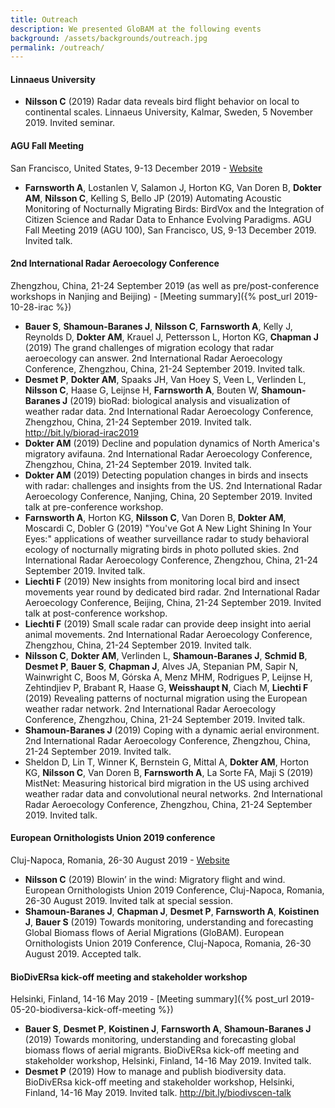 ```yaml
---
title: Outreach
description: We presented GloBAM at the following events
background: /assets/backgrounds/outreach.jpg
permalink: /outreach/
---
```


#### Linnaeus University

- **Nilsson C** (2019) Radar data reveals bird flight behavior on local to continental scales. Linnaeus University, Kalmar, Sweden, 5 November 2019. Invited seminar.

#### AGU Fall Meeting

San Francisco, United States, 9-13 December 2019 - [Website](https://www.agu.org/fall-meeting)

- **Farnsworth A**, Lostanlen V, Salamon J, Horton KG, Van Doren B, **Dokter AM**, **Nilsson C**, Kelling S, Bello JP (2019) Automating Acoustic Monitoring of Nocturnally Migrating Birds: BirdVox and the Integration of Citizen Science and Radar Data to Enhance Evolving Paradigms. AGU Fall Meeting 2019 (AGU 100), San Francisco, US, 9-13 December 2019. Invited talk.

#### 2nd International Radar Aeroecology Conference

Zhengzhou, China, 21-24 September 2019 (as well as pre/post-conference workshops in Nanjing and Beijing) - [Meeting summary]({% post_url 2019-10-28-irac %})

- **Bauer S**, **Shamoun-Baranes J**, **Nilsson C**, **Farnsworth A**, Kelly J, Reynolds D, **Dokter AM**, Krauel J, Pettersson L, Horton KG, **Chapman J** (2019) The grand challenges of migration ecology that radar aeroecology can answer. 2nd International Radar Aeroecology Conference, Zhengzhou, China, 21-24 September 2019. Invited talk.
- **Desmet P**, **Dokter AM**, Spaaks JH, Van Hoey S, Veen L, Verlinden L, **Nilsson C**, Haase G, Leijnse H, **Farnsworth A**, Bouten W, **Shamoun‐Baranes J** (2019) bioRad: biological analysis and visualization of weather radar data. 2nd International Radar Aeroecology Conference, Zhengzhou, China, 21-24 September 2019. Invited talk. <http://bit.ly/biorad-irac2019>
- **Dokter AM** (2019) Decline and population dynamics of North America's migratory avifauna. 2nd International Radar Aeroecology Conference, Zhengzhou, China, 21-24 September 2019. Invited talk.
- **Dokter AM** (2019) Detecting population changes in birds and insects with radar: challenges and insights from the US. 2nd International Radar Aeroecology Conference, Nanjing, China, 20 September 2019. Invited talk at pre-conference workshop.
- **Farnsworth A**, Horton KG, **Nilsson C**, Van Doren B, **Dokter AM**, Moscardi C, Dobler G (2019) "You've Got A New Light Shining In Your Eyes:" applications of weather surveillance radar to study behavioral ecology of nocturnally migrating birds in photo polluted skies. 2nd International Radar Aeroecology Conference, Zhengzhou, China, 21-24 September 2019. Invited talk.
- **Liechti F** (2019) New insights from monitoring local bird and insect
movements year round by dedicated bird radar. 2nd International Radar Aeroecology Conference, Beijing, China, 21-24 September 2019. Invited talk at post-conference workshop.
- **Liechti F** (2019) Small scale radar can provide deep insight into aerial
animal movements. 2nd International Radar Aeroecology Conference, Zhengzhou, China, 21-24 September 2019. Invited talk.
- **Nilsson C**, **Dokter AM**, Verlinden L, **Shamoun‐Baranes J**, **Schmid B**, **Desmet P**, **Bauer S**, **Chapman J**, Alves JA, Stepanian PM, Sapir N, Wainwright C, Boos M, Górska A, Menz MHM, Rodrigues P, Leijnse H, Zehtindjiev P, Brabant R, Haase G, **Weisshaupt N**, Ciach M, **Liechti F** (2019) Revealing patterns of nocturnal migration using the European weather radar network. 2nd International Radar Aeroecology Conference, Zhengzhou, China, 21-24 September 2019. Invited talk.
- **Shamoun-Baranes J** (2019) Coping with a dynamic aerial environment. 2nd International Radar Aeroecology Conference, Zhengzhou, China, 21-24 September 2019. Invited talk.
- Sheldon D, Lin T, Winner K, Bernstein G, Mittal A, **Dokter AM**, Horton KG, **Nilsson C**, Van Doren B, **Farnsworth A**, La Sorte FA, Maji S (2019) MistNet: Measuring historical bird migration in the US using archived weather radar data and convolutional neural networks. 2nd International Radar Aeroecology Conference, Zhengzhou, China, 21-24 September 2019. Invited talk.

#### European Ornithologists Union 2019 conference

Cluj-Napoca, Romania, 26-30 August 2019 - [Website](https://eounion.org/about/previous-conferences/cluj-napoca-2019/)

- **Nilsson C** (2019) Blowin’ in the wind: Migratory flight and wind. European Ornithologists Union 2019 Conference, Cluj-Napoca, Romania, 26-30 August 2019. Invited talk at special session.
- **Shamoun-Baranes J**, **Chapman J**, **Desmet P**, **Farnsworth A**, **Koistinen J**, **Bauer S** (2019) Towards monitoring, understanding and forecasting Global Biomass flows of Aerial Migrations (GloBAM). European Ornithologists Union 2019 Conference, Cluj-Napoca, Romania, 26-30 August 2019. Accepted talk.

#### BioDivERsa kick-off meeting and stakeholder workshop

Helsinki, Finland, 14-16 May 2019 - [Meeting summary]({% post_url 2019-05-20-biodiversa-kick-off-meeting %})

- **Bauer S**, **Desmet P**, **Koistinen J**, **Farnsworth A**, **Shamoun-Baranes J** (2019) Towards monitoring, understanding and forecasting global biomass flows of aerial migrants. BioDivERsa kick-off meeting and stakeholder workshop, Helsinki, Finland, 14-16 May 2019. Invited talk.
- **Desmet P** (2019) How to manage and publish biodiversity data. BioDivERsa kick-off meeting and stakeholder workshop, Helsinki, Finland, 14-16 May 2019. Invited talk. <http://bit.ly/biodivscen-talk>
